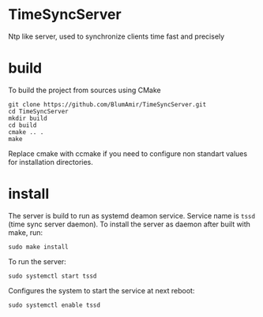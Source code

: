 # TimeSyncServer
Ntp like server, used to synchronize clients time fast and precisely

# build
To build the project from sources using CMake
```
git clone https://github.com/BlumAmir/TimeSyncServer.git
cd TimeSyncServer
mkdir build
cd build
cmake .. .
make
```
Replace cmake with ccmake if you need to configure non standart values for installation directories.

# install
The server is build to run as systemd deamon service. Service name is `tssd` (time sync server daemon).
To install the server as daemon after built with make, run:
```
sudo make install
```

To run the server:
```
sudo systemctl start tssd
```

Configures the system to start the service at next reboot:
```
sudo systemctl enable tssd
```
